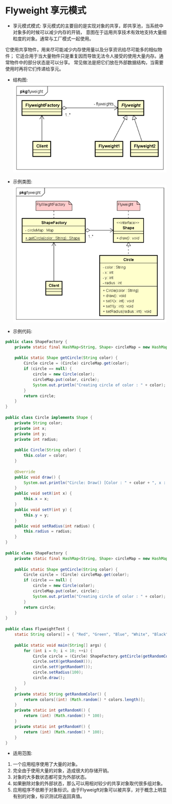 # Flyweight 享元模式

- 享元模式模式:
享元模式的主要目的是实现对象的共享，即共享池，当系统中对象多的时候可以减少内存的开销，
意图在于运用共享技术有效地支持大量细粒度的对象。通常与工厂模式一起使用。

它使用共享物件，用来尽可能减少内存使用量以及分享资讯给尽可能多的相似物件；
它适合用于当大量物件只是重复因而导致无法令人接受的使用大量内存。通常物件中的部分状态是可以分享。
常见做法是把它们放在外部数据结构，当需要使用时再将它们传递给享元。

- 结构图:
![Flyweight_structure](images/13.Flyweight_structure.png)

- 示例类图:
![Flyweight_uml](images/13.Flyweight_uml.png)

- 示例代码:
```java
public class ShapeFactory {
	private static final HashMap<String, Shape> circleMap = new HashMap<String, Shape>();

	public static Shape getCircle(String color) {
		Circle circle = (Circle) circleMap.get(color);
		if (circle == null) {
			circle = new Circle(color);
			circleMap.put(color, circle);
			System.out.println("Creating circle of color : " + color);
		}
		return circle;
	}
}

public class Circle implements Shape {
	private String color;
	private int x;
	private int y;
	private int radius;

	public Circle(String color) {
		this.color = color;
	}

	@Override
	public void draw() {
		System.out.println("Circle: Draw() [Color : " + color + ", x : " + x + ", y :" + y + ", radius :" + radius);
	}
	public void setX(int x) {
		this.x = x;
	}
	public void setY(int y) {
		this.y = y;
	}
	public void setRadius(int radius) {
		this.radius = radius;
	}
}

public class ShapeFactory {
	private static final HashMap<String, Shape> circleMap = new HashMap<String, Shape>();

	public static Shape getCircle(String color) {
		Circle circle = (Circle) circleMap.get(color);
		if (circle == null) {
			circle = new Circle(color);
			circleMap.put(color, circle);
			System.out.println("Creating circle of color : " + color);
		}
		return circle;
	}
}

public class FlyweightTest {
	static String colors[] = { "Red", "Green", "Blue", "White", "Black" };

	public static void main(String[] args) {
		for (int i = 0; i < 10; ++i) {
			Circle circle = (Circle) ShapeFactory.getCircle(getRandomColor());
			circle.setX(getRandomX());
			circle.setY(getRandomY());
			circle.setRadius(100);
			circle.draw();
		}
	}
	private static String getRandomColor() {
		return colors[(int) (Math.random() * colors.length)];
	}
	private static int getRandomX() {
		return (int) (Math.random() * 100);
	}
	private static int getRandomY() {
		return (int) (Math.random() * 100);
	}
}
```
- 适用范围:

1. 一个应用程序使用了大量的对象。 
2. 完全由于使用大量的对象，造成很大的存储开销。 
3. 对象的大多数状态都可变为外部状态。 
4. 如果删除对象的外部状态，那么可以用相对较少的共享对象取代很多组对象。 
5. 应用程序不依赖于对象标识。由于Flyweigft对象可以被共享，对于概念上明显有别的对象，标识测试将返回真值。